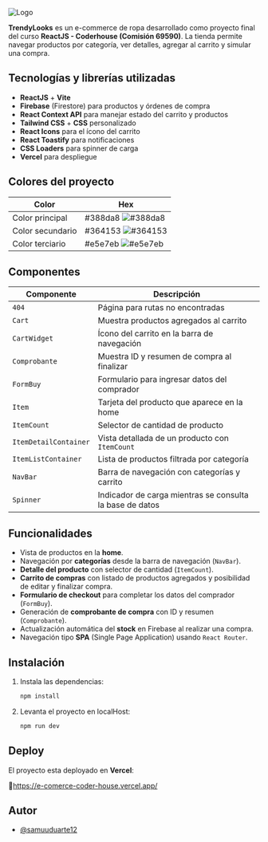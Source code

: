 
![Logo](https://firebasestorage.googleapis.com/v0/b/website-a8744.appspot.com/o/imagenes-e-comerce%2FTrendyLooks.png?alt=media&token=a1974b22-07e8-465a-9691-7cd266fcaf59)


**TrendyLooks** es un e-commerce de ropa desarrollado como proyecto final del curso **ReactJS - Coderhouse (Comisión 69590)**. La tienda permite navegar productos por categoría, ver detalles, agregar al carrito y simular una compra.
## Tecnologías y librerías utilizadas

- **ReactJS** + **Vite**  
- **Firebase** (Firestore) para productos y órdenes de compra  
- **React Context API** para manejar estado del carrito y productos  
- **Tailwind CSS** + **CSS** personalizado  
- **React Icons** para el ícono del carrito  
- **React Toastify** para notificaciones
- **CSS Loaders** para spinner de carga 
- **Vercel** para despliegue

## Colores del proyecto

| Color             | Hex                                                                |
| ----------------- | ------------------------------------------------------------------ |
| Color principal | #388da8 ![#388da8](https://img.shields.io/badge/-388da8?style=flat-square&logoColor=white) |
| Color secundario | #364153 ![#364153](https://img.shields.io/badge/-364153?style=flat-square&logoColor=white) |
| Color terciario | #e5e7eb ![#e5e7eb](https://img.shields.io/badge/-e5e7eb?style=flat-square&logoColor=white) |


## Componentes

| Componente             | Descripción                                               |
|------------------------|-----------------------------------------------------------|
| `404`                  | Página para rutas no encontradas                          |
| `Cart`                 | Muestra productos agregados al carrito                    |
| `CartWidget`           | Ícono del carrito en la barra de navegación               |
| `Comprobante`          | Muestra ID y resumen de compra al finalizar               |
| `FormBuy`              | Formulario para ingresar datos del comprador              |
| `Item`                 | Tarjeta del producto que aparece en la home               |
| `ItemCount`            | Selector de cantidad de producto                          |
| `ItemDetailContainer`  | Vista detallada de un producto con `ItemCount`            |
| `ItemListContainer`    | Lista de productos filtrada por categoría                 |
| `NavBar`               | Barra de navegación con categorías y carrito              |
| `Spinner`              | Indicador de carga mientras se consulta la base de datos  |

## Funcionalidades

- Vista de productos en la **home**.
- Navegación por **categorías** desde la barra de navegación (`NavBar`).
- **Detalle del producto** con selector de cantidad (`ItemCount`).
- **Carrito de compras** con listado de productos agregados y posibilidad de editar y finalizar compra.
- **Formulario de checkout** para completar los datos del comprador (`FormBuy`).
- Generación de **comprobante de compra** con ID y resumen (`Comprobante`).
- Actualización automática del **stock** en Firebase al realizar una compra.
- Navegación tipo **SPA** (Single Page Application) usando `React Router`.

## Instalación

1. Instala las dependencias:
   ```bash
   npm install
    ```        
2. Levanta el proyecto en localHost:
    ```bash
    npm run dev
    ```
## Deploy

El proyecto esta deployado en **Vercel**:

🔗https://e-comerce-coder-house.vercel.app/


## Autor

- [@samuuduarte12](https://github.com/Samuuduarte12)

